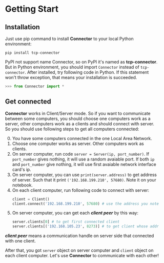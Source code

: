 # Getting Start

## Installation

Just use pip command to install **Connector** to your local Python environment:
```batch
pip install tcp-connector
```
PyPI not support name Connector, so on PyPI it's named as **tcp-connector**. But in Python environment, you should import `Connector` instead of `tcp-connector`. After installed, try following code in Python. If this statement won't throw exception, that means your installation is succeeded.
```python
>>> from Connector import *
```

## Get connected

**Connector** works in Client/Server mode. So if you want to communicate between some computers, you should choose one computers work as a server, other computers work as a clients and should connect with server. So you should use following steps to get all computers connected:

0. You have some computers connected in the one Local Area Network.
1. Choose one computer works as server. Other computers work as clients.
2. On server computer, run code `server = Server(ip, port_number)`. If `port_number` gives nothing, it will use a random avaiable port. If both `ip` and `port_number` give nothing, it will use first avaiable network interface card's ip.
3. On server computer, you can use `print(server.address)` to get address of server. Such that it print `('192.168.199.210', 57680)`. Note it on your notebook.
4. On each client computer, run following code to connect with server:
	```python
	client = Client()
	client.connect('192.168.199.210', 57680) # use the address you note on notebook
	```
5. On server computer, you can get each ***client peer*** by this way:
	```python
	server.clients[0] # to get first connected client
	server.clients[('192.168.105.23', 8273)] # to get client whose address is ('192.168.105.23', 8273)
	```
***client peer*** means a communication handle on server side that connected with one client.

After that, you got `server` object on server computer and `client` object on each client computer. Let's use **Connector** to communicate with each other!

